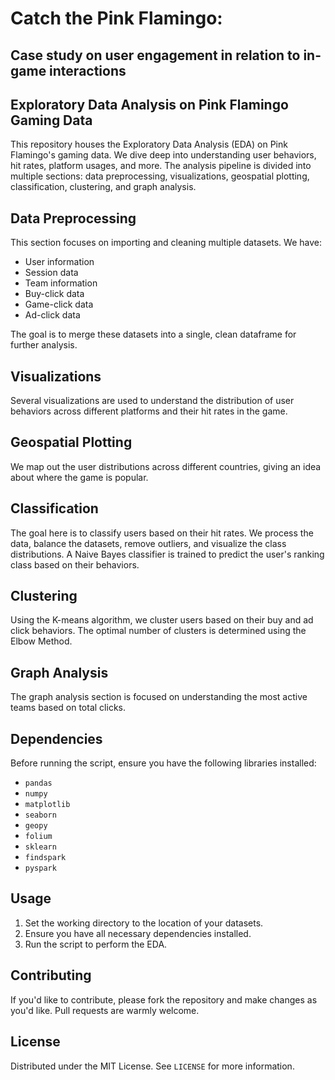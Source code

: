 # Catch the Pink Flamingo:

## Case study on user engagement in relation to in-game interactions

## Exploratory Data Analysis on Pink Flamingo Gaming Data

This repository houses the Exploratory Data Analysis (EDA) on Pink Flamingo's gaming data. We dive deep into understanding user behaviors, hit rates, platform usages, and more. The analysis pipeline is divided into multiple sections: data preprocessing, visualizations, geospatial plotting, classification, clustering, and graph analysis.

## Data Preprocessing

This section focuses on importing and cleaning multiple datasets. We have:
- User information
- Session data
- Team information
- Buy-click data
- Game-click data
- Ad-click data

The goal is to merge these datasets into a single, clean dataframe for further analysis.

## Visualizations

Several visualizations are used to understand the distribution of user behaviors across different platforms and their hit rates in the game.

## Geospatial Plotting

We map out the user distributions across different countries, giving an idea about where the game is popular.

## Classification

The goal here is to classify users based on their hit rates. We process the data, balance the datasets, remove outliers, and visualize the class distributions. A Naive Bayes classifier is trained to predict the user's ranking class based on their behaviors.

## Clustering

Using the K-means algorithm, we cluster users based on their buy and ad click behaviors. The optimal number of clusters is determined using the Elbow Method.

## Graph Analysis

The graph analysis section is focused on understanding the most active teams based on total clicks.

## Dependencies
Before running the script, ensure you have the following libraries installed:
- `pandas`
- `numpy`
- `matplotlib`
- `seaborn`
- `geopy`
- `folium`
- `sklearn`
- `findspark`
- `pyspark`

## Usage
1. Set the working directory to the location of your datasets.
2. Ensure you have all necessary dependencies installed.
3. Run the script to perform the EDA.

## Contributing
If you'd like to contribute, please fork the repository and make changes as you'd like. Pull requests are warmly welcome.

## License
Distributed under the MIT License. See `LICENSE` for more information.
